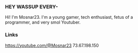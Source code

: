 ### HEY WASSUP EVERY-
Hi! I'm Mosnar23. I'm a young gamer, tech enthusiast, fetus of a programmer, and very smol Youtuber.
### Links
https://youtube.com/@Mosnar23
73.67.198.150
